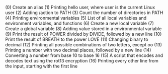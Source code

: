 (0) Create an alias
(1) Printing hello user, where user is the current Linux user
(2) Adding /action to PATH
(3) Count the number of directories in PATH
(4) Printing environmental variables
(5) List of all local variables and environment variables, and functions
(6) Create a new local variable
(7) Create a global variable
(8) Adding value stored in a environmental variable
(9) Print the result of POWER divided by DIVIDE, followed by a new line
(10) Print the result of BREATH to the power LOVE
(11) Changing binary to decimal
(12) Printing all possible combinations of two letters, except oo
(13) Printing a number with two decimal places, followed by a new line
(14) Converting  a number from base 10 to base 16
(15) A script that encodes and decodes text using the rot13 encryption
(16) Printing every other line from the input, starting with the first line
